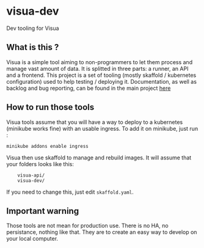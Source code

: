 # visua-dev
Dev tooling for Visua

## What is this ?

Visua is a simple tool aiming to non-programmers to let them process and manage vast amount of data. It is splitted in three parts: a runner, an API and a frontend. This project is a set of tooling (mostly skaffold / kubernetes configuration) used to help testing / deploying it. Documentation, as well as backlog and bug reporting, can be found in the main project [here](https://github.com/Exanis/visua)

## How to run those tools

Visua tools assume that you will have a way to deploy to a kubernetes (minikube works fine) with an usable ingress. To add it on minikube, just run :

`minikube addons enable ingress`

Visua then use skaffold to manage and rebuild images. It will assume that your folders looks like this:

```my-folder/
    visua-api/
    visua-dev/
```

If you need to change this, just edit `skaffold.yaml`.

## Important warning

Those tools are not mean for production use. There is no HA, no persistance, nothing like that. They are to create an easy way to develop on your local computer.
